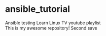 # ansible_tutorial
Ansible testing Learn Linux TV youtube playlist  
This is my awesome repository! Second save
